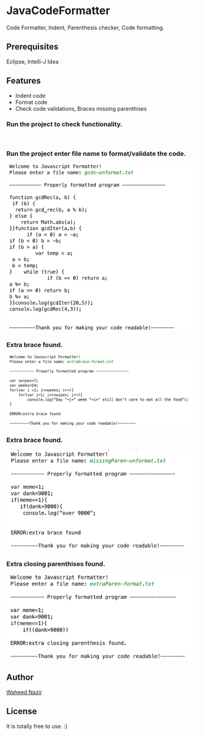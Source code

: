 # JavaCodeFormatter
Code Formatter, Indent, Parenthesis checker, Code formatting.  

## Prerequisites
Eclipse, Intelli-J Idea

## Features
- Indent code
- Format code
- Check code validations, Braces missing parenthises 

### Run the project to check functionality. 

<br/>

### Run the project enter file name to format/validate the code.
<img src="./screens/1.png"/>

<br/>

### Extra brace found.
<img src="./screens/2.png"/>

<br/>

### Extra brace found.
<img src="./screens/3.png"/>

<br/>

### Extra closing parenthises found.
<img src="./screens/4.png"/>
<br/>

## Author
[Waheed Nazir](https://www.linkedin.com/in/waheed-nazir-36521579/ "Waheed Nazir (WaveTechStudio)")

## License
It is totally free to use. :)

